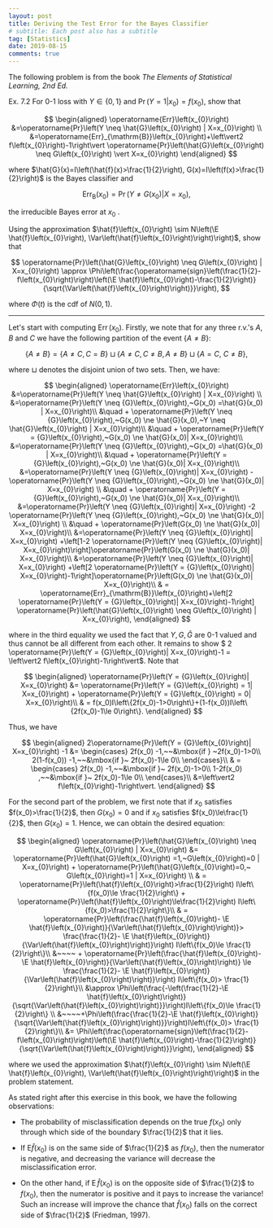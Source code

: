 ```yaml
---
layout: post
title: Deriving the Test Error for the Bayes Classifier
# subtitle: Each post also has a subtitle
tag: [Statistics]
date: 2019-08-15
comments: true
---
```

The following problem is from the book *The Elements of
Statistical Learning, 2nd Ed.*

Ex. 7.2 For 0-1 loss with $Y \in\{0,1\}$ and $\operatorname{Pr}\left(Y=1 \vert x_{0}\right)=f\left(x_{0}\right),$ show that

$$
\begin{aligned} \operatorname{Err}\left(x_{0}\right) &=\operatorname{Pr}\left(Y \neq \hat{G}\left(x_{0}\right) | X=x_{0}\right) \\ &=\operatorname{Err}_{\mathrm{B}}\left(x_{0}\right)+\left\vert2 f\left(x_{0}\right)-1\right\vert \operatorname{Pr}\left(\hat{G}\left(x_{0}\right) \neq G\left(x_{0}\right) \vert X=x_{0}\right) \end{aligned}
$$

where $\hat{G}(x)=I\left(\hat{f}(x)>\frac{1}{2}\right), G(x)=I\left(f(x)>\frac{1}{2}\right)$ is the Bayes classifier
and

$$\operatorname{Err}_{\mathrm{B}} (x_{0})=\operatorname{Pr}\left(Y \neq G(x_{0}) \vert X=x_{0}\right),$$

the irreducible Bayes error at $x_{0}$ .

Using the approximation $\hat{f}\left(x_{0}\right) \sim N\left(\E \hat{f}\left(x_{0}\right), \Var\left(\hat{f}\left(x_{0}\right)\right)\right)$, show that

$$
\operatorname{Pr}\left(\hat{G}\left(x_{0}\right) \neq G\left(x_{0}\right) | X=x_{0}\right) \approx \Phi\left(\frac{\operatorname{sign}\left(\frac{1}{2}-f\left(x_{0}\right)\right)\left(\E \hat{f}\left(x_{0}\right)-\frac{1}{2}\right)}{\sqrt{\Var\left(\hat{f}\left(x_{0}\right)\right)}}\right),
$$

where $\Phi(t)$ is the cdf of $N(0,1)$.

---
Let's start with computing $\operatorname{Err}\left(x_{0}\right)$.
Firstly, we note that for any three r.v.'s $A,B$ and $C$ we have the following partition of the event $\{A\ne B\}$:

$$
\left\{A\ne B\right\} =  \{A\ne C, C=B\} \sqcup  \{A\ne C, C\ne B, A\ne B\} \sqcup  \{A= C,~C\ne B\},
$$

where $\sqcup$ denotes the disjoint union of two sets. Then, we have:

$$
\begin{aligned} \operatorname{Err}\left(x_{0}\right) &=\operatorname{Pr}\left(Y \neq \hat{G}\left(x_{0}\right) | X=x_{0}\right) \\
&=\operatorname{Pr}\left(Y \neq {G}\left(x_{0}\right),~G(x_0) =\hat{G}(x_0) | X=x_{0}\right)\\
&\quad + \operatorname{Pr}\left(Y \neq {G}\left(x_{0}\right),~G(x_0) \ne \hat{G}(x_0),~Y \neq \hat{G}\left(x_{0}\right) | X=x_{0}\right)\\
&\quad + \operatorname{Pr}\left(Y = {G}\left(x_{0}\right),~G(x_0) \ne \hat{G}(x_0)| X=x_{0}\right)\\
&=\operatorname{Pr}\left(Y \neq {G}\left(x_{0}\right),~G(x_0) =\hat{G}(x_0) | X=x_{0}\right)\\
&\quad + \operatorname{Pr}\left(Y = {G}\left(x_{0}\right),~G(x_0) \ne \hat{G}(x_0)| X=x_{0}\right)\\
&=\operatorname{Pr}\left(Y \neq {G}\left(x_{0}\right)| X=x_{0}\right) - \operatorname{Pr}\left(Y \neq {G}\left(x_{0}\right),~G(x_0) \ne \hat{G}(x_0)| X=x_{0}\right)  \\
&\quad + \operatorname{Pr}\left(Y = {G}\left(x_{0}\right),~G(x_0) \ne \hat{G}(x_0)| X=x_{0}\right)\\
&=\operatorname{Pr}\left(Y \neq {G}\left(x_{0}\right)| X=x_{0}\right) -2 \operatorname{Pr}\left(Y \neq {G}\left(x_{0}\right),~G(x_0) \ne \hat{G}(x_0)| X=x_{0}\right)  \\
&\quad + \operatorname{Pr}\left(G(x_0) \ne \hat{G}(x_0)| X=x_{0}\right)\\
&=\operatorname{Pr}\left(Y \neq {G}\left(x_{0}\right)| X=x_{0}\right) +\left[1-2 \operatorname{Pr}\left(Y \neq {G}\left(x_{0}\right)| X=x_{0}\right)\right]\operatorname{Pr}\left(G(x_0) \ne \hat{G}(x_0)| X=x_{0}\right)\\
&=\operatorname{Pr}\left(Y \neq {G}\left(x_{0}\right)| X=x_{0}\right) +\left[2 \operatorname{Pr}\left(Y = {G}\left(x_{0}\right)| X=x_{0}\right)-1\right]\operatorname{Pr}\left(G(x_0) \ne \hat{G}(x_0)| X=x_{0}\right)\\
& = \operatorname{Err}_{\mathrm{B}}\left(x_{0}\right)+\left[2 \operatorname{Pr}\left(Y = {G}\left(x_{0}\right)| X=x_{0}\right)-1\right] \operatorname{Pr}\left(\hat{G}\left(x_{0}\right) \neq G\left(x_{0}\right) | X=x_{0}\right),
 \end{aligned}
$$

where in the third equality we used the fact that $Y, G, \hat{G}$ are 0-1 valued and thus cannot be all different from each other. It remains to show
$ 2 \operatorname{Pr}\left(Y = {G}\left(x_{0}\right)| X=x_{0}\right)-1 = \left\vert2 f\left(x_{0}\right)-1\right\vert$. Note that

$$
\begin{aligned}
\operatorname{Pr}\left(Y = {G}\left(x_{0}\right)| X=x_{0}\right) &= \operatorname{Pr}\left(Y = {G}\left(x_{0}\right) = 1| X=x_{0}\right) + \operatorname{Pr}\left(Y = {G}\left(x_{0}\right) = 0| X=x_{0}\right)\\
& = f(x_0)I\left\{2f(x_0)-1>0\right\}+(1-f(x_0))I\left\{2f(x_0)-1\le 0\right\}.
\end{aligned}
$$

Thus, we have

$$
\begin{aligned}
2\operatorname{Pr}\left(Y = {G}\left(x_{0}\right)| X=x_{0}\right) -1 &=
\begin{cases}
2f(x_0) -1,~~&\mbox{if } ~2f(x_0)-1>0\\
2(1-f(x_0)) -1,~~&\mbox{if }~ 2f(x_0)-1\le 0\\
\end{cases}\\
& = \begin{cases}
2f(x_0) -1,~~&\mbox{if }~ 2f(x_0)-1>0\\
1-2f(x_0) ,~~&\mbox{if }~ 2f(x_0)-1\le 0\\
\end{cases}\\
&=\left\vert2 f\left(x_{0}\right)-1\right\vert.
 \end{aligned}
$$

For the second part of the problem, we first note that if $x_0$ satisfies $f(x_0)>\frac{1}{2}$, then $G(x_0) = 0$ and if $x_0$ satisfies $f(x_0)\le\frac{1}{2}$, then $G(x_0) = 1$. Hence, we can obtain the desired equation:

$$
\begin{aligned}
\operatorname{Pr}\left(\hat{G}\left(x_{0}\right) \neq G\left(x_{0}\right) | X=x_{0}\right)  &= \operatorname{Pr}\left(\hat{G}\left(x_{0}\right) =1,~G\left(x_{0}\right)=0 | X=x_{0}\right) + \operatorname{Pr}\left(\hat{G}\left(x_{0}\right)=0,~ G\left(x_{0}\right)=1 | X=x_{0}\right) \\
& = \operatorname{Pr}\left(\hat{f}\left(x_{0}\right)>\frac{1}{2}\right) I\left\{f(x_0)\le \frac{1}{2}\right\} + \operatorname{Pr}\left(\hat{f}\left(x_{0}\right)\le\frac{1}{2}\right) I\left\{f(x_0)>\frac{1}{2}\right\}\\
& = \operatorname{Pr}\left(\frac{\hat{f}\left(x_{0}\right)- \E \hat{f}\left(x_{0}\right)}{\Var\left(\hat{f}\left(x_{0}\right)\right)}> \frac{\frac{1}{2}- \E \hat{f}\left(x_{0}\right)}{\Var\left(\hat{f}\left(x_{0}\right)\right)}\right) I\left\{f(x_0)\le \frac{1}{2}\right\}\\
&~~~~ + \operatorname{Pr}\left(\frac{\hat{f}\left(x_{0}\right)- \E \hat{f}\left(x_{0}\right)}{\Var\left(\hat{f}\left(x_{0}\right)\right)} \le \frac{\frac{1}{2}- \E \hat{f}\left(x_{0}\right)}{\Var\left(\hat{f}\left(x_{0}\right)\right)}\right) I\left\{f(x_0)> \frac{1}{2}\right\}\\
&\approx \Phi\left(\frac{-\left(\frac{1}{2}-\E \hat{f}\left(x_{0}\right)\right)}{\sqrt{\Var\left(\hat{f}\left(x_{0}\right)\right)}}\right)I\left\{f(x_0)\le \frac{1}{2}\right\} \\
&~~~~+\Phi\left(\frac{\frac{1}{2}-\E \hat{f}\left(x_{0}\right)}{\sqrt{\Var\left(\hat{f}\left(x_{0}\right)\right)}}\right)I\left\{f(x_0)> \frac{1}{2}\right\}\\
&= \Phi\left(\frac{\operatorname{sign}\left(\frac{1}{2}-f\left(x_{0}\right)\right)\left(\E \hat{f}\left(x_{0}\right)-\frac{1}{2}\right)}{\sqrt{\Var\left(\hat{f}\left(x_{0}\right)\right)}}\right),
 \end{aligned}
$$

where we used the approximation $\hat{f}\left(x_{0}\right) \sim N\left(\E \hat{f}\left(x_{0}\right), \Var\left(\hat{f}\left(x_{0}\right)\right)\right)$ in the problem statement.

As stated right after this exercise in this book, we have the following observations:

- The probability of misclassification depends on the true $f\left(x_{0}\right)$ only through which side of the boundary $\frac{1}{2}$ that it lies.

- If $\mathrm{E} \hat{f}\left(x_{0}\right)$ is on the same
side of $\frac{1}{2}$ as $f\left(x_{0}\right),$ then the numerator is negative, and decreasing the variance
will decrease the misclassification error.

- On the other hand, if $\operatorname{E} \hat{f}\left(x_{0}\right)$ is on the opposite side of $\frac{1}{2}$ to $f\left(x_{0}\right),$ then the numerator is positive and it pays to
increase the variance! Such an increase will improve the chance that $\hat{f}\left(x_{0}\right)$
falls on the correct side of $\frac{1}{2}$ (Friedman, 1997).
